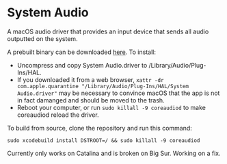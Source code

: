 # System Audio

A macOS audio driver that provides an input device that sends all audio outputted on the system.

A prebuilt binary can be downloaded [here](../../releases/download/v1.0/System.Audio.driver.zip). To install:
- Uncompress and copy System Audio.driver to /Library/Audio/Plug-Ins/HAL.
- If you downloaded it from a web browser, `xattr -dr com.apple.quarantine "/Library/Audio/Plug-Ins/HAL/System Audio.driver"` may be necessary to convince macOS that the app is not in fact damanged and should be moved to the trash.
- Reboot your computer, or run `sudo killall -9 coreaudiod` to make coreaudiod reload the driver.

To build from source, clone the repository and run this command:

```
sudo xcodebuild install DSTROOT=/ && sudo killall -9 coreaudiod
```

Currently only works on Catalina and is broken on Big Sur. Working on a fix.
